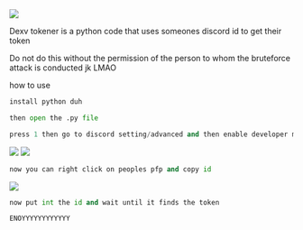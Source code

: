 <img src="https://media.discordapp.net/attachments/690273779347226625/1007072489484058706/unknown.png">

Dexv tokener is a python code that uses someones discord id to get their token 

Do not do this without the permission of the person to whom the bruteforce attack is conducted jk LMAO

how to use 

```py
install python duh

then open the .py file

press 1 then go to discord setting/advanced and then enable developer mode.
```

<img src="https://media.discordapp.net/attachments/690273779347226625/1007070640760700978/unknown.png">
<img src="https://media.discordapp.net/attachments/690273779347226625/1007070618870620160/unknown.png">

```py
now you can right click on peoples pfp and copy id
```
<img src="https://media.discordapp.net/attachments/690273779347226625/1007071892861100162/unknown.png">

```py
now put int the id and wait until it finds the token

ENOYYYYYYYYYYYY
```
